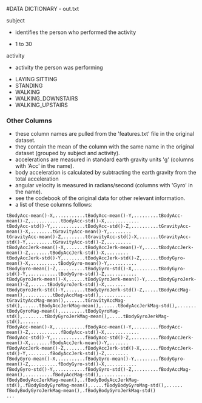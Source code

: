 #DATA DICTIONARY - out.txt

subject
* identifies the person who performed the activity
 + 1 to 30 
 
activity
* activity the person was performing
 + LAYING SITTING
 + STANDING
 + WALKING
 + WALKING_DOWNSTAIRS
 + WALKING_UPSTAIRS

### Other Columns
* these column names are pulled from the 'features.txt' file in the original dataset.
* they contain the mean of the column with the same name in the original dataset (grouped by subject and activity).
* accelerations are measured in standard earth gravity units 'g' (columns with 'Acc' in the name).
* body acceleration is calculated by subtracting the earth gravity from the total acceleration
* angular velocity is measured in radians/second (columns with 'Gyro' in the name).
* see the codebook of the original data for other relevant information.
* a list of these columns follows:

```
tBodyAcc-mean()-X,...........tBodyAcc-mean()-Y,.........tBodyAcc-mean()-Z,...........tBodyAcc-std()-X,............
tBodyAcc-std()-Y,............tBodyAcc-std()-Z,..........tGravityAcc-mean()-X,........tGravityAcc-mean()-Y,........
tGravityAcc-mean()-Z,........tGravityAcc-std()-X,.......tGravityAcc-std()-Y,.........tGravityAcc-std()-Z,.........
tBodyAccJerk-mean()-X,.......tBodyAccJerk-mean()-Y,.....tBodyAccJerk-mean()-Z,.......tBodyAccJerk-std()-X,........
tBodyAccJerk-std()-Y,........tBodyAccJerk-std()-Z,......tBodyGyro-mean()-X,..........tBodyGyro-mean()-Y,..........
tBodyGyro-mean()-Z,..........tBodyGyro-std()-X,.........tBodyGyro-std()-Y,...........tBodyGyro-std()-Z,...........
tBodyGyroJerk-mean()-X,......tBodyGyroJerk-mean()-Y,....tBodyGyroJerk-mean()-Z,......tBodyGyroJerk-std()-X,.......
tBodyGyroJerk-std()-Y,.......tBodyGyroJerk-std()-Z,.....tBodyAccMag-mean(),..........tBodyAccMag-std(),...........
tGravityAccMag-mean(),.......tGravityAccMag-std(),......tBodyAccJerkMag-mean(),......tBodyAccJerkMag-std(),.......
tBodyGyroMag-mean(),.........tBodyGyroMag-std(),........tBodyGyroJerkMag-mean(),.....tBodyGyroJerkMag-std(),......
fBodyAcc-mean()-X,...........fBodyAcc-mean()-Y,.........fBodyAcc-mean()-Z,...........fBodyAcc-std()-X,............
fBodyAcc-std()-Y,............fBodyAcc-std()-Z,..........fBodyAccJerk-mean()-X,.......fBodyAccJerk-mean()-Y,.......
fBodyAccJerk-mean()-Z,.......fBodyAccJerk-std()-X,......fBodyAccJerk-std()-Y,........fBodyAccJerk-std()-Z,........
fBodyGyro-mean()-X,..........fBodyGyro-mean()-Y,........fBodyGyro-mean()-Z,..........fBodyGyro-std()-X,...........
fBodyGyro-std()-Y,...........fBodyGyro-std()-Z,.........fBodyAccMag-mean(),..........fBodyAccMag-std(),...........
fBodyBodyAccJerkMag-mean(),..fBodyBodyAccJerkMag-std(),.fBodyBodyGyroMag-mean(),.....fBodyBodyGyroMag-std(),......
fBodyBodyGyroJerkMag-mean(),.fBodyBodyGyroJerkMag-std()
...
